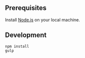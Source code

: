 ## Prerequisites

Install [Node.js](http://nodejs.org/) on your local machine.

## Development

```
npm install
gulp

```
